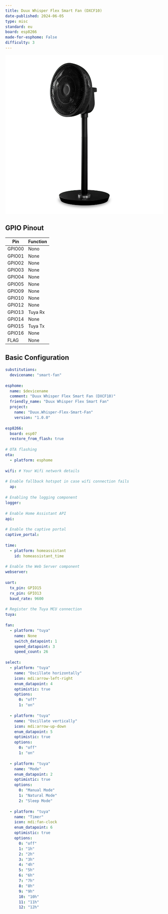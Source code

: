 ```yaml
---
title: Duux Whisper Flex Smart Fan (DXCF10)
date-published: 2024-06-05
type: misc
standard: eu
board: esp8266
made-for-esphome: False
difficulty: 3
---
```


![Duux Whisper Flex Smart Fan](duux_DXCF10.png  "Duux Whisper Flex Smart Fan")

## GPIO Pinout

| Pin    | Function   |
| ------ | ---------- |
| GPIO00 | Nono       |
| GPIO01 | None       |
| GPIO02 | None       |
| GPIO03 | None       |
| GPIO04 | None       |
| GPIO05 | None       |
| GPIO09 | None       |
| GPIO10 | None       |
| GPIO12 | None       |
| GPIO13 | Tuya Rx    |
| GPIO14 | None       |
| GPIO15 | Tuya Tx    |
| GPIO16 | None       |
|  FLAG  | None       |

## Basic Configuration

```yaml
substitutions:
  devicename: "smart-fan"

esphome:
  name: $devicename
  comment: "Duux Whisper Flex Smart Fan (DXCF10)"
  friendly_name: "Duux Whisper Flex Smart Fan"
  project:
    name: "Duux.Whisper-Flex-Smart-Fan"
    version: "1.0.0"

esp8266:
  board: esp07
  restore_from_flash: true
    
# OTA flashing
ota:
  - platform: esphome

wifi: # Your Wifi network details
  
# Enable fallback hotspot in case wifi connection fails  
  ap:

# Enabling the logging component
logger:

# Enable Home Assistant API
api:

# Enable the captive portal
captive_portal:

time:
  - platform: homeassistant
    id: homeassistant_time

# Enable the Web Server component 
webserver:

uart:
  tx_pin: GPIO15
  rx_pin: GPIO13
  baud_rate: 9600

# Register the Tuya MCU connection
tuya:

fan:
  - platform: "tuya"
    name: None
    switch_datapoint: 1
    speed_datapoint: 3
    speed_count: 26

select:
  - platform: "tuya"
    name: "Oscillate horizontally"
    icon: mdi:arrow-left-right
    enum_datapoint: 4
    optimistic: true
    options:
      0: "off"
      1: "on"

  - platform: "tuya"
    name: "Oscillate vertically"
    icon: mdi:arrow-up-down
    enum_datapoint: 5
    optimistic: true
    options:
      0: "off"
      1: "on"

  - platform: "tuya"
    name: "Mode"
    enum_datapoint: 2
    optimistic: true
    options:
      0: "Manual Mode"
      1: "Natural Mode"
      2: "Sleep Mode"

  - platform: "tuya"
    name: "Timer"
    icon: mdi:fan-clock
    enum_datapoint: 6
    optimistic: true
    options:
      0: "off"
      1: "1h"
      2: "2h"
      3: "3h"
      4: "4h"
      5: "5h"
      6: "6h"
      7: "7h"
      8: "8h"
      9: "9h"
      10: "10h"
      11: "11h"
      12: "12h"

```
